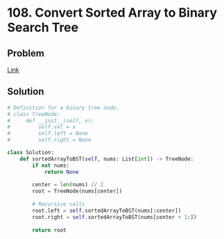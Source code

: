 # 108. Convert Sorted Array to Binary Search Tree
## Problem
[Link](https://leetcode.com/problems/convert-sorted-array-to-binary-search-tree/)
## Solution
```python
# Definition for a binary tree node.
# class TreeNode:
#     def __init__(self, x):
#         self.val = x
#         self.left = None
#         self.right = None

class Solution:           
    def sortedArrayToBST(self, nums: List[int]) -> TreeNode:
        if not nums:
            return None
        
        center = len(nums) // 2
        root = TreeNode(nums[center])
        
        # Recursive calls
        root.left = self.sortedArrayToBST(nums[:center])
        root.right = self.sortedArrayToBST(nums[center + 1:])
        
        return root
```
